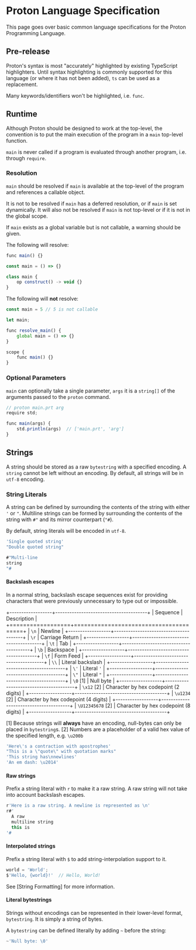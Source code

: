 # Proton Language Specification
This page goes over basic common language specifications for the Proton Programming Language.

## Pre-release
Proton's syntax is most "accurately" highlighted by existing TypeScript highlighters.
Until syntax highlighting is commonly supported for this language (or where it has not been added), `ts` can be used as a replacement.

Many keywords/identifiers won't be highlighted, i.e. `func`.

## Runtime
Although Proton should be designed to work at the top-level, the convention is to put the main execution of the program in
a `main` top-level function.

`main` is never called if a program is evaluated through another program, i.e. through `require`.

### Resolution
`main` should be resolved if `main` is available at the top-level of the program and references a callable object.

It is not to be resolved if `main` has a deferred resolution, or if `main` is set dynamically.
It will also not be resolved if `main` is not top-level or if it is not in the global scope.

If `main` exists as a global variable but is not callable, a warning should be given.

The following will resolve:
```ts
func main() {}
```
```ts
const main = () => {}
```
```ts
class main {
    op construct() -> void {}
}
```

The following will **not** resolve:
```ts
const main = 5 // 5 is not callable
```
```ts
let main;

func resolve_main() {
    global main = () => {}
}
```
```ts
scope {
    func main() {}
}
```

### Optional Parameters
`main` can optionally take a single parameter, `args` it is a `string[]` of the arguments passed to the `proton` command.

```ts
// proton main.prt arg
require std;

func main(args) {
    std.println(args)  // ['main.prt', 'arg']
}
```

## Strings
A string should be stored as a raw `bytestring` with a specified encoding. A `string` cannot be left without an encoding.
By default, all strings will be in `utf-8` encoding.

### String Literals
A string can be defined by surrounding the contents of the string with either `'` or `"`.
Multiline strings can be formed by surrounding the contents of the string with `#"` and its mirror counterpart (`"#`).

By default, string literals will be encoded in `utf-8`.

```ts
'Single quoted string'
"Double quoted string"

#"Multi-line
string
"#
```

#### Backslash escapes
In a normal string, backslash escape sequences exist for providing characters that were previously unnecessary to type out or impossible.

+------------------+---------------------------------------+
|     Sequence     |              Description              |
+==================+=======================================+
| `\n`             | Newline                               |
+------------------+---------------------------------------+
| `\r`             | Carriage Return                       |
+------------------+---------------------------------------+
| `\t`             | Tab                                   |
+------------------+---------------------------------------+
| `\b`             | Backspace                             |
+------------------+---------------------------------------+
| `\f`             | Form Feed                             |
+------------------+---------------------------------------+
| `\\`             | Literal backslash                     |
+------------------+---------------------------------------+
| `\'`             | Literal `'`                           |
+------------------+---------------------------------------+
| `\"`             | Literal `"`                           |
+------------------+---------------------------------------+
| `\0` [1]         | Null byte                             |
+------------------+---------------------------------------+
| `\x12` [2]       | Character by hex codepoint (2 digits) |
+------------------+---------------------------------------+
| `\u1234` [2]     | Character by hex codepoint (4 digits) |
+------------------+---------------------------------------+
| `\U12345678` [2] | Character by hex codepoint (8 digits) |
+------------------+---------------------------------------+

[1] Because strings will **always** have an encoding, null-bytes can only be placed in `bytestring`s.
[2] Numbers are a placeholder of a valid hex value of the specified length, e.g. `\u200b`

```ts
'Here\'s a contraction with apostrophes'
"This is a \"quote\" with quotation marks"
'This string has\nnewlines'
'An em dash: \u2014'
```

#### Raw strings
Prefix a string literal with `r` to make it a raw string. A raw string will not take into account backslash escapes.

```ts
r'Here is a raw string. A newline is represented as \n'
r#'
  A raw
  multiline string
  this is
'#
```

#### Interpolated strings
Prefix a string literal with `$` to add string-interpolation support to it.

```ts
world = 'World';
$'Hello, {world}!'  // Hello, World!
```

See [String Formatting] for more information.

#### Literal bytestrings
Strings without encodings can be represented in their lower-level format, `bytestring`. It is simply a string of bytes.

A `bytestring` can be defined literally by adding `~` before the string:
```ts
~'Null byte: \0'
```

